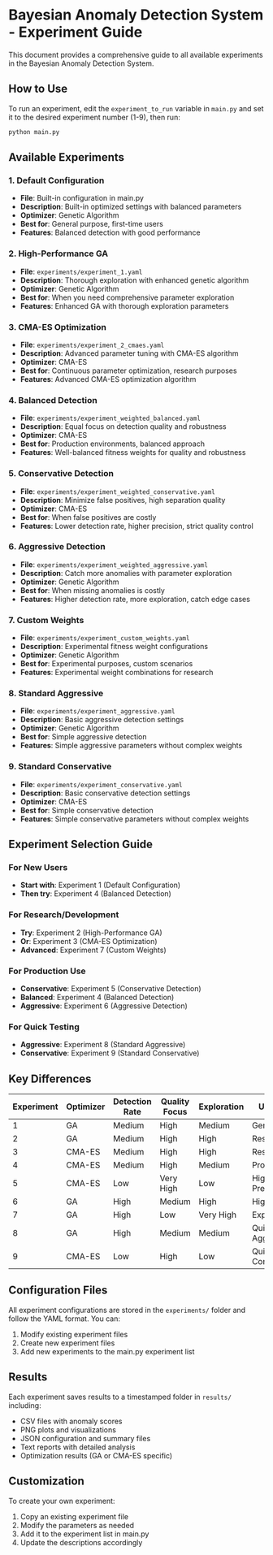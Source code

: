# Bayesian Anomaly Detection System - Experiment Guide

This document provides a comprehensive guide to all available experiments in the Bayesian Anomaly Detection System.

## How to Use

To run an experiment, edit the `experiment_to_run` variable in `main.py` and set it to the desired experiment number (1-9), then run:

```bash
python main.py
```

## Available Experiments

### 1. Default Configuration
- **File**: Built-in configuration in main.py
- **Description**: Built-in optimized settings with balanced parameters
- **Optimizer**: Genetic Algorithm
- **Best for**: General purpose, first-time users
- **Features**: Balanced detection with good performance

### 2. High-Performance GA
- **File**: `experiments/experiment_1.yaml`
- **Description**: Thorough exploration with enhanced genetic algorithm
- **Optimizer**: Genetic Algorithm
- **Best for**: When you need comprehensive parameter exploration
- **Features**: Enhanced GA with thorough exploration parameters

### 3. CMA-ES Optimization
- **File**: `experiments/experiment_2_cmaes.yaml`
- **Description**: Advanced parameter tuning with CMA-ES algorithm
- **Optimizer**: CMA-ES
- **Best for**: Continuous parameter optimization, research purposes
- **Features**: Advanced CMA-ES optimization algorithm

### 4. Balanced Detection
- **File**: `experiments/experiment_weighted_balanced.yaml`
- **Description**: Equal focus on detection quality and robustness
- **Optimizer**: CMA-ES
- **Best for**: Production environments, balanced approach
- **Features**: Well-balanced fitness weights for quality and robustness

### 5. Conservative Detection
- **File**: `experiments/experiment_weighted_conservative.yaml`
- **Description**: Minimize false positives, high separation quality
- **Optimizer**: CMA-ES
- **Best for**: When false positives are costly
- **Features**: Lower detection rate, higher precision, strict quality control

### 6. Aggressive Detection
- **File**: `experiments/experiment_weighted_aggressive.yaml`
- **Description**: Catch more anomalies with parameter exploration
- **Optimizer**: Genetic Algorithm
- **Best for**: When missing anomalies is costly
- **Features**: Higher detection rate, more exploration, catch edge cases

### 7. Custom Weights
- **File**: `experiments/experiment_custom_weights.yaml`
- **Description**: Experimental fitness weight configurations
- **Optimizer**: Genetic Algorithm
- **Best for**: Experimental purposes, custom scenarios
- **Features**: Experimental weight combinations for research

### 8. Standard Aggressive
- **File**: `experiments/experiment_aggressive.yaml`
- **Description**: Basic aggressive detection settings
- **Optimizer**: Genetic Algorithm
- **Best for**: Simple aggressive detection
- **Features**: Simple aggressive parameters without complex weights

### 9. Standard Conservative
- **File**: `experiments/experiment_conservative.yaml`
- **Description**: Basic conservative detection settings
- **Optimizer**: CMA-ES
- **Best for**: Simple conservative detection
- **Features**: Simple conservative parameters without complex weights

## Experiment Selection Guide

### For New Users
- **Start with**: Experiment 1 (Default Configuration)
- **Then try**: Experiment 4 (Balanced Detection)

### For Research/Development
- **Try**: Experiment 2 (High-Performance GA)
- **Or**: Experiment 3 (CMA-ES Optimization)
- **Advanced**: Experiment 7 (Custom Weights)

### For Production Use
- **Conservative**: Experiment 5 (Conservative Detection)
- **Balanced**: Experiment 4 (Balanced Detection)
- **Aggressive**: Experiment 6 (Aggressive Detection)

### For Quick Testing
- **Aggressive**: Experiment 8 (Standard Aggressive)
- **Conservative**: Experiment 9 (Standard Conservative)

## Key Differences

| Experiment | Optimizer | Detection Rate | Quality Focus | Exploration | Use Case |
|------------|-----------|----------------|---------------|-------------|----------|
| 1 | GA | Medium | High | Medium | General |
| 2 | GA | Medium | High | High | Research |
| 3 | CMA-ES | Medium | High | High | Research |
| 4 | CMA-ES | Medium | High | Medium | Production |
| 5 | CMA-ES | Low | Very High | Low | High Precision |
| 6 | GA | High | Medium | High | High Recall |
| 7 | GA | High | Low | Very High | Experimental |
| 8 | GA | High | Medium | Medium | Quick Aggressive |
| 9 | CMA-ES | Low | High | Low | Quick Conservative |

## Configuration Files

All experiment configurations are stored in the `experiments/` folder and follow the YAML format. You can:

1. Modify existing experiment files
2. Create new experiment files
3. Add new experiments to the main.py experiment list

## Results

Each experiment saves results to a timestamped folder in `results/` including:
- CSV files with anomaly scores
- PNG plots and visualizations
- JSON configuration and summary files
- Text reports with detailed analysis
- Optimization results (GA or CMA-ES specific)

## Customization

To create your own experiment:
1. Copy an existing experiment file
2. Modify the parameters as needed
3. Add it to the experiment list in main.py
4. Update the descriptions accordingly


